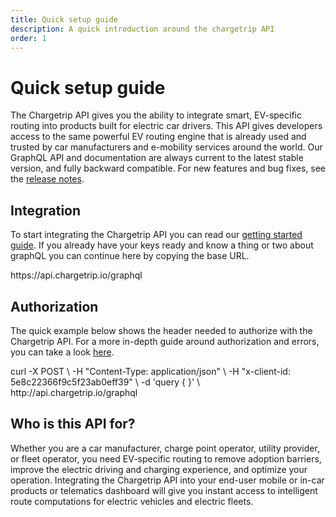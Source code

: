 ```yaml
---
title: Quick setup guide
description: A quick introduction around the chargetrip API
order: 1
---
```


# Quick setup guide
The Chargetrip API gives you the ability to integrate smart, EV-specific routing into products built for electric car drivers. This API gives developers access to the same powerful EV routing engine that is already used and trusted by car manufacturers and e-mobility services around the world. Our GraphQL API and documentation are always current to the latest stable version, and fully backward compatible. For new features and bug fixes, see the [release notes](/release-notes).

## Integration
To start integrating the Chargetrip API you can read our [getting started guide](/Getting-Started/API-Basics/getting-started). If you already have your keys ready and know a thing or two about graphQL you can continue here by copying the base URL.

<code-block lang="html" prefix="API Reference / Integration" title="Base URL">
https://api.chargetrip.io/graphql
</code-block>

## Authorization
The quick example below shows the header needed to authorize with the Chargetrip API. For a more in-depth guide around authorization and errors, you can take a look [here](/Getting-Started/API-Basics/status-error-codes).

<code-block lang="bash" prefix="API Reference / Authorization" title="Headers">
curl -X POST \
-H "Content-Type: application/json" \
-H "x-client-id: 5e8c22366f9c5f23ab0eff39" \
-d 'query { }' \
http://api.chargetrip.io/graphql
</code-block>

## Who is this API for?
Whether you are a car manufacturer, charge point operator, utility provider, or fleet operator, you need EV-specific routing to remove adoption barriers, improve the electric driving and charging experience, and optimize your operation. Integrating the Chargetrip API into your end-user mobile or in-car products or telematics dashboard will give you instant access to intelligent route computations for electric vehicles and electric fleets.
